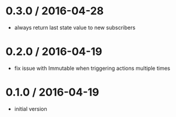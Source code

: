
0.3.0 / 2016-04-28
==================

  * always return last state value to new subscribers

0.2.0 / 2016-04-19
==================

  * fix issue with Immutable when triggering actions multiple times

0.1.0 / 2016-04-19
==================
  * initial version
